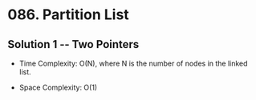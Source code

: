 # 086. Partition List

## Solution 1 -- Two Pointers

* Time Complexity: O(N), where N is the number of nodes in the linked list.

* Space Complexity: O(1)
